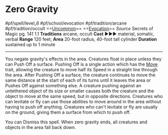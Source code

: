 # Zero Gravity
#pf/spell/level_6 #pf/school/evocation #pf/tradition/arcane #pf/tradition/occult
==[Uncommon](../../../Traits/Uncommon.md)== ==[Evocation](../../../Traits/Evocation.md)==
*Source* Secrets of Magic pg. 141 1.1
**Traditions** arcane, occult
**Cast** ►►► material, somatic, verbal
**Range** 120 feet; **Area** 20-foot radius, 40-foot tall cylinder
**Duration** sustained up to 1 minute

---
You negate gravity's effects in the area. Creatures float in place unless they can Push Off a surface. Pushing Off is a single action which has the [Move](../../../Traits/Move.md) trait, allowing the creature to move half its Speed in a straight line through the area. After Pushing Off a surface, the creature continues to move the same distance at the start of each of its turns until it leaves the area or Pushes Off against something else. A creature pushing against an untethered object of its size or smaller causes both the creature and the object to move at the same speed, but in opposite directions. Creatures who can levitate or fly can use those abilities to move around in the area without having to push off anything. Creatures who can't levitate or fly are usually on the ground, giving them a surface from which to push off.

You can Dismiss this spell. When zero gravity ends, all creatures and objects in the area fall back down.